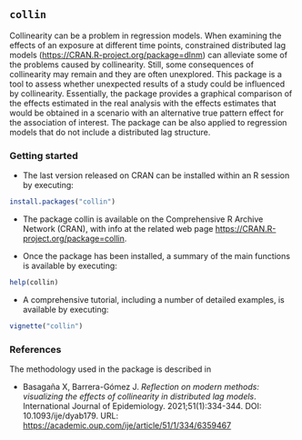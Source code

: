 
<!-- README.md is generated from README.Rmd. Please edit that file -->

## `collin`

Collinearity can be a problem in regression models. When examining the
effects of an exposure at different time points, constrained distributed
lag models
(<a href="https://CRAN.R-project.org/package=dlnm" target="_blank">https://CRAN.R-project.org/package=dlnm</a>)
can alleviate some of the problems caused by collinearity. Still, some
consequences of collinearity may remain and they are often unexplored.
This package is a tool to assess whether unexpected results of a study
could be influenced by collinearity. Essentially, the package provides a
graphical comparison of the effects estimated in the real analysis with
the effects estimates that would be obtained in a scenario with an
alternative true pattern effect for the association of interest. The
package can be also applied to regression models that do not include a
distributed lag structure.

### Getting started

- The last version released on CRAN can be installed within an R session
  by executing:

``` r
install.packages("collin")
```

- The package collin is available on the Comprehensive R Archive Network
  (CRAN), with info at the related web page
  <a href="https://CRAN.R-project.org/package=collin" target="_blank">https://CRAN.R-project.org/package=collin</a>.

- Once the package has been installed, a summary of the main functions
  is available by executing:

``` r
help(collin)
```

- A comprehensive tutorial, including a number of detailed examples, is
  available by executing:

``` r
vignette("collin")
```

### References

The methodology used in the package is described in

- Basagaña X, Barrera-Gómez J. *Reflection on modern methods:
  visualizing the effects of collinearity in distributed lag models*.
  International Journal of Epidemiology. 2021;51(1):334-344. DOI:
  10.1093/ije/dyab179. URL:
  <https://academic.oup.com/ije/article/51/1/334/6359467>
